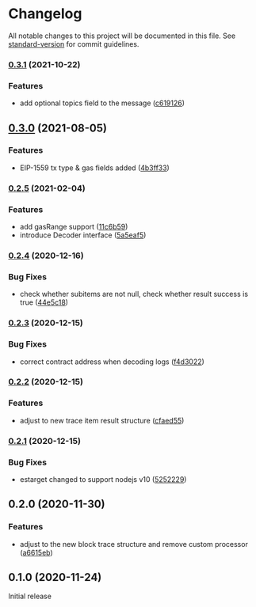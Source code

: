 # Changelog

All notable changes to this project will be documented in this file. See [standard-version](https://github.com/conventional-changelog/standard-version) for commit guidelines.

### [0.3.1](https://github.com/parsiq/block-tracer/compare/v0.3.0...v0.3.1) (2021-10-22)


### Features

* add optional topics field to the message ([c619126](https://github.com/parsiq/block-tracer/commit/c619126bc8e157ba9c714af318762b795530dd90))

## [0.3.0](https://github.com/parsiq/block-tracer/compare/v0.2.5...v0.3.0) (2021-08-05)


### Features

* EIP-1559 tx type & gas fields added ([4b3ff33](https://github.com/parsiq/block-tracer/commit/4b3ff33ba77ccac7f60fc7c461cb134a9d248011))

### [0.2.5](https://github.com/parsiq/block-tracer/compare/v0.2.4...v0.2.5) (2021-02-04)


### Features

* add gasRange support ([11c6b59](https://github.com/parsiq/block-tracer/commit/11c6b59d3a6b57076831f99ff34ef998d367e9a1))
* introduce Decoder interface ([5a5eaf5](https://github.com/parsiq/block-tracer/commit/5a5eaf5df72b62fb33289422c639ff5fedc3ee71))

### [0.2.4](https://github.com/parsiq/block-tracer/compare/v0.2.3...v0.2.4) (2020-12-16)


### Bug Fixes

* check whether subitems are not null, check whether result success is true ([44e5c18](https://github.com/parsiq/block-tracer/commit/44e5c18899ec3e6a365ffd1f5bad129832d4bcd7))

### [0.2.3](https://github.com/parsiq/block-tracer/compare/v0.2.2...v0.2.3) (2020-12-15)


### Bug Fixes

* correct contract address when decoding logs ([f4d3022](https://github.com/parsiq/block-tracer/commit/f4d30229385033aa4f56d8a7973a3d1855cc52c8))

### [0.2.2](https://github.com/parsiq/block-tracer/compare/v0.2.1...v0.2.2) (2020-12-15)


### Features

* adjust to new trace item result structure ([cfaed55](https://github.com/parsiq/block-tracer/commit/cfaed55306b730499c1cda70c4af500d9d3bfb2c))

### [0.2.1](https://github.com/parsiq/block-tracer/compare/v0.2.0...v0.2.1) (2020-12-15)


### Bug Fixes

* estarget changed to support nodejs v10 ([5252229](https://github.com/parsiq/block-tracer/commit/525222915569192ad6c76446429851455785e1aa))

## 0.2.0 (2020-11-30)


### Features

* adjust to the new block trace structure and remove custom processor ([a6615eb](https://github.com/parsiq/block-tracer/commit/a6615ebe9a2eabcd2fbfb577bf3cc4aab77f57bf))

## 0.1.0 (2020-11-24)

Initial release
